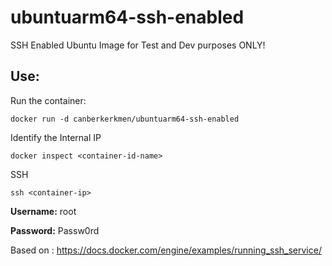 # ubuntuarm64-ssh-enabled

SSH Enabled Ubuntu Image for Test and Dev purposes ONLY!

## Use:

Run the container:

```docker run -d canberkerkmen/ubuntuarm64-ssh-enabled```

Identify the Internal IP

```docker inspect <container-id-name>```

SSH

```ssh <container-ip>```

**Username:** root

**Password:** Passw0rd

Based on : https://docs.docker.com/engine/examples/running_ssh_service/